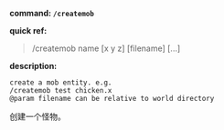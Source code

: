 <!-- BEGIN_AUTOGEN: do NOT edit in this block -->

**command: `/createmob`**

**quick ref:**
> /createmob name [x y z] [filename] [...]

**description:**

```
create a mob entity. e.g.
/createmob test chicken.x
@param filename can be relative to world directory
```

<!-- END_AUTOGEN-->
创建一个怪物。
